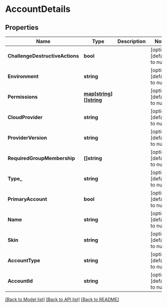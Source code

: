 # AccountDetails

## Properties
Name | Type | Description | Notes
------------ | ------------- | ------------- | -------------
**ChallengeDestructiveActions** | **bool** |  | [optional] [default to null]
**Environment** | **string** |  | [optional] [default to null]
**Permissions** | [**map[string][]string**](array.md) |  | [optional] [default to null]
**CloudProvider** | **string** |  | [optional] [default to null]
**ProviderVersion** | **string** |  | [optional] [default to null]
**RequiredGroupMembership** | **[]string** |  | [optional] [default to null]
**Type_** | **string** |  | [optional] [default to null]
**PrimaryAccount** | **bool** |  | [optional] [default to null]
**Name** | **string** |  | [optional] [default to null]
**Skin** | **string** |  | [optional] [default to null]
**AccountType** | **string** |  | [optional] [default to null]
**AccountId** | **string** |  | [optional] [default to null]

[[Back to Model list]](../README.md#documentation-for-models) [[Back to API list]](../README.md#documentation-for-api-endpoints) [[Back to README]](../README.md)


